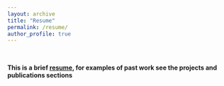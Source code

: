 ```yaml
---
layout: archive
title: "Resume"
permalink: /resume/
author_profile: true
---
```

$~$
$~$
$~$

**This is a brief [resume](/files/resume.pdf), for examples of past work see the projects and publications sections** 
